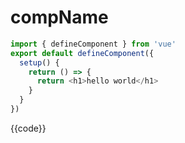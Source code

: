 # compName 

<DemoView />

``` javascript
import { defineComponent } from 'vue'
export default defineComponent({
  setup() {
    return () => {
      return <h1>hello world</h1>
    }
  }
})
```

<div class="code-box code-vue-active">
<div class="code-tabs"></div>
{{code}}
</div> 